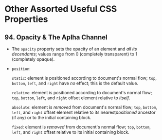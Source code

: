 # Other Assorted Useful CSS Properties

## 94. Opacity & The Aplha Channel

- The `opacity` property sets the opacity of an element and _all its decendants_; values range from 0 (completely transparent) to 1 (completely opaque).

- `position`:

  `static`: element is positioned according to document's normal flow; `top`, `bottom`, `left`, and `right` have _no_ effect; this is the default value.

  `relative`: element is positioned according to document's normal flow; `top`, `bottom`, `left`, and `right` offset element relative to _itself_.

  `absolute`: element is _removed_ from document's normal flow; `top`, `bottom`, `left`, and `right` offset element relative to its nearest*positioned* ancestor (if any) or to the initial containing block.

  `fixed`: element is _removed_ from document's normal flow; `top`, `bottom`, `left`, and `right` offset relative to its initial containing block.
